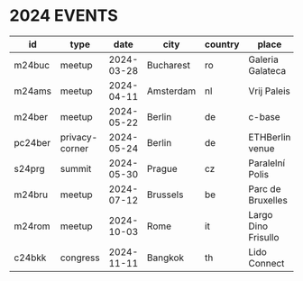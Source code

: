 # 2024 EVENTS

| id | type | date | city | country | place | coincidence | links | github |
| --- | --- | --- | --- | --- | --- | --- | --- | --- |
| m24buc | meetup | 2024-03-28 | Bucharest | ro | Galeria Galateca | ETHBucharest | https://lu.ma/w3pn-meetup-bucharest1 | n/a |
| m24ams | meetup | 2024-04-11 | Amsterdam | nl | Vrij Paleis | ETHDam | https://lu.ma/w3pn-meetup-ams1 | n/a |
| m24ber | meetup | 2024-05-22 | Berlin | de | c-base | ETHBerlin | https://lu.ma/w3pn-meetup-berlin1 | n/a |
| pc24ber | privacy-corner | 2024-05-24 | Berlin | de | ETHBerlin venue | ETHBerlin | https://c24ber.web3privacy.info/ | n/a |
| s24prg | summit | 2024-05-30 | Prague | cz | Paralelní Polis | ETHPrague | https://lu.ma/w3pn-summit-prague2 | https://github.com/web3privacy/s24prg |
| m24bru | meetup | 2024-07-12 | Brussels | be | Parc de Bruxelles | EthCC | https://lu.ma/w3pn-meetup-bru1 | n/a |
| m24rom | meetup | 2024-10-03 | Rome | it | Largo Dino Frisullo | ETHRome | https://lu.ma/w3pn-meetup-rome1 | n/a |
| c24bkk | congress | 2024-11-11 | Bangkok | th | Lido Connect | DevCOn | https://congress.web3privacy.info | https://github.com/web3privacy/c24bkk |
